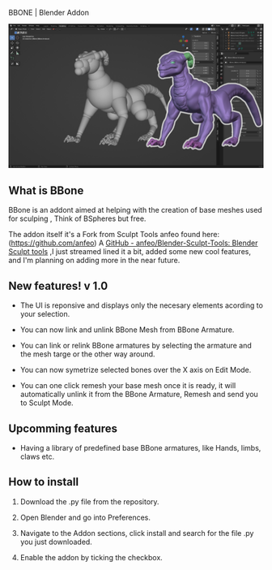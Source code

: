 BBONE | Blender Addon

![Baner](https://github.com/Dziban-dev/BBone_Blender_Addon/blob/main/BBone.png)

## What is BBone

BBone is an addont aimed at helping with the creation of base meshes used for sculping , Think of BSpheres but free.

The addon itself it's a Fork from Sculpt Tools anfeo found here: (https://github.com/anfeo) A [GitHub - anfeo/Blender-Sculpt-Tools: Blender Sculpt tools](https://github.com/anfeo/Blender-Sculpt-Tools) ,I just streamed lined it a bit, added some new cool features, and I'm planning on adding more in the near future.

## New features! v 1.0

- The UI is reponsive and displays only the necesary elements acording to your selection.
  
- You can now link and unlink BBone Mesh from BBone Armature.
  
- You can link or relink BBone armatures by selecting the armature and the mesh targe or the other way around.
  
- You can now symetrize selected bones over the X axis on Edit Mode.
  
- You can one click remesh your base mesh once it is ready, it will automatically unlink it from the BBone Armature, Remesh and send you to Sculpt Mode.
  

## Upcomming features

- Having a library of predefined base BBone armatures, like Hands, limbs, claws etc.
  

## How to install

1. Download the .py file from the repository.
  
2. Open Blender and go into Preferences.
  
3. Navigate to the Addon sections, click install and search for the file .py you just downloaded.
  
4. Enable the addon by ticking the checkbox.

